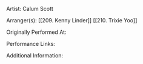 Artist: Calum Scott

  

Arranger(s): [[209. Kenny Linder]] [[210. Trixie Yoo]]

  

Originally Performed At:

  

Performance Links:

  

Additional Information: